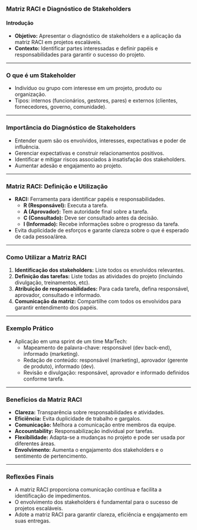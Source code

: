 ### Matriz RACI e Diagnóstico de Stakeholders

#### Introdução

- **Objetivo:** Apresentar o diagnóstico de stakeholders e a aplicação da matriz RACI em projetos escaláveis.
- **Contexto:** Identificar partes interessadas e definir papéis e responsabilidades para garantir o sucesso do projeto.

---

### O que é um Stakeholder

- Indivíduo ou grupo com interesse em um projeto, produto ou organização.
- Tipos: internos (funcionários, gestores, pares) e externos (clientes, fornecedores, governo, comunidade).

---

### Importância do Diagnóstico de Stakeholders

- Entender quem são os envolvidos, interesses, expectativas e poder de influência.
- Gerenciar expectativas e construir relacionamentos positivos.
- Identificar e mitigar riscos associados à insatisfação dos stakeholders.
- Aumentar adesão e engajamento ao projeto.

---

### Matriz RACI: Definição e Utilização

- **RACI:** Ferramenta para identificar papéis e responsabilidades.
  - **R (Responsável):** Executa a tarefa.
  - **A (Aprovador):** Tem autoridade final sobre a tarefa.
  - **C (Consultado):** Deve ser consultado antes da decisão.
  - **I (Informado):** Recebe informações sobre o progresso da tarefa.
- Evita duplicidade de esforços e garante clareza sobre o que é esperado de cada pessoa/área.

---

### Como Utilizar a Matriz RACI

1. **Identificação dos stakeholders:** Liste todos os envolvidos relevantes.
2. **Definição das tarefas:** Liste todas as atividades do projeto (incluindo divulgação, treinamentos, etc).
3. **Atribuição de responsabilidades:** Para cada tarefa, defina responsável, aprovador, consultado e informado.
4. **Comunicação da matriz:** Compartilhe com todos os envolvidos para garantir entendimento dos papéis.

---

### Exemplo Prático

- Aplicação em uma sprint de um time MarTech:
  - Mapeamento de palavra-chave: responsável (dev back-end), informado (marketing).
  - Redação de conteúdo: responsável (marketing), aprovador (gerente de produto), informado (dev).
  - Revisão e divulgação: responsável, aprovador e informado definidos conforme tarefa.

---

### Benefícios da Matriz RACI

- **Clareza:** Transparência sobre responsabilidades e atividades.
- **Eficiência:** Evita duplicidade de trabalho e gargalos.
- **Comunicação:** Melhora a comunicação entre membros da equipe.
- **Accountability:** Responsabilização individual por tarefas.
- **Flexibilidade:** Adapta-se a mudanças no projeto e pode ser usada por diferentes áreas.
- **Envolvimento:** Aumenta o engajamento dos stakeholders e o sentimento de pertencimento.

---

### Reflexões Finais

- A matriz RACI proporciona comunicação contínua e facilita a identificação de impedimentos.
- O envolvimento dos stakeholders é fundamental para o sucesso de projetos escaláveis.
- Adote a matriz RACI para garantir clareza, eficiência e engajamento em suas entregas.

